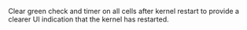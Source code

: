 Clear green check and timer on all cells after kernel restart to provide a clearer UI indication that the kernel has restarted.